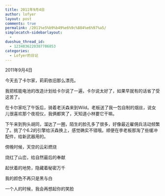 ```yaml
---
title: 2011年9月4日
author: lofyer
layout: post
comments: true
permalink: /2011%e5%b9%b49%e6%9c%884%e6%97%a5/
simplecatch-sidebarlayout:
  - 
duoshuo_thread_id:
  - 1234836220387786853
categories:
  - Lofyer的日记
---
```

2011年9月4日

今天去了卡尔家，莉莉依旧那么漂亮。

我把核能电池的改造计划给卡尔说了一遍，卡尔说太好了，如果早就有的话省了受这苦了。

在卡尔家吃了午饭后，骑着老沃森来到Wild。老板送了我一包自制的烟丝，说女儿很喜欢那个夜视仪，我俩都笑了，天知道小林要它干嘛。

下午来到狗头胡同，溜达了一圈，陌生的脸孔多了很多，好像最近雇佣兵活动频繁了。挑了个6.2的引擎给沃森换上，感觉确实不错哦。顺便在李老板那淘了些缓冲配件，给新武器用的。

傍晚时候，天空的云彩燃烧

烧红了山峦，给自然最后的奉献

起伏着的地势，隐藏着秘密万千

我的颜色不再只是黑与白

一个人的时候，我会再想起你的笑脸